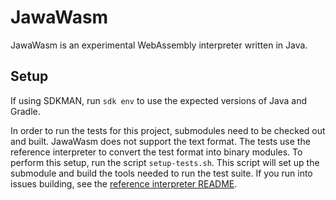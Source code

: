 # JawaWasm

JawaWasm is an experimental WebAssembly interpreter written in Java.

## Setup

If using SDKMAN, run `sdk env` to use the expected versions of Java and Gradle.

In order to run the tests for this project, submodules need to be checked out and built.
JawaWasm does not support the text format.
The tests use the reference interpreter to convert the test format into binary modules.
To perform this setup, run the script `setup-tests.sh`.
This script will set up the submodule and build the tools needed to run the test suite.
If you run into issues building, see the [reference interpreter README](https://github.com/WebAssembly/spec/tree/main/interpreter#building).

